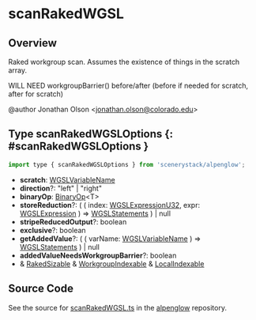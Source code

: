 # scanRakedWGSL

## Overview

Raked workgroup scan. Assumes the existence of things in the scratch array.

WILL NEED workgroupBarrier() before/after (before if needed for scratch, after for scratch)

@author Jonathan Olson &lt;jonathan.olson@colorado.edu&gt;

## Type scanRakedWGSLOptions {: #scanRakedWGSLOptions }


```js
import type { scanRakedWGSLOptions } from 'scenerystack/alpenglow';
```


- **scratch**: [WGSLVariableName](../alpenglow/WGSLString.md#WGSLVariableName)
- **direction**?: "left" | "right"
- **binaryOp**: [BinaryOp](../alpenglow/ConcreteType.md#BinaryOp)&lt;T&gt;
- **storeReduction**?: ( ( index: [WGSLExpressionU32](../alpenglow/WGSLString.md#WGSLExpressionU32), expr: [WGSLExpression](../alpenglow/WGSLString.md#WGSLExpression) ) =&gt; [WGSLStatements](../alpenglow/WGSLString.md#WGSLStatements) ) | <span style="color: hsla(calc(var(--md-hue) + 180deg),80%,40%,1);">null</span>
- **stripeReducedOutput**?: <span style="color: hsla(calc(var(--md-hue) + 180deg),80%,40%,1);">boolean</span>
- **exclusive**?: <span style="color: hsla(calc(var(--md-hue) + 180deg),80%,40%,1);">boolean</span>
- **getAddedValue**?: ( ( varName: [WGSLVariableName](../alpenglow/WGSLString.md#WGSLVariableName) ) =&gt; [WGSLStatements](../alpenglow/WGSLString.md#WGSLStatements) ) | <span style="color: hsla(calc(var(--md-hue) + 180deg),80%,40%,1);">null</span>
- **addedValueNeedsWorkgroupBarrier**?: <span style="color: hsla(calc(var(--md-hue) + 180deg),80%,40%,1);">boolean</span>
- &amp; [RakedSizable](../alpenglow/WGSLUtils.md#RakedSizable) &amp; [WorkgroupIndexable](../alpenglow/WGSLUtils.md#WorkgroupIndexable) &amp; [LocalIndexable](../alpenglow/WGSLUtils.md#LocalIndexable)




## Source Code

See the source for [scanRakedWGSL.ts](https://github.com/phetsims/alpenglow/blob/main/js/webgpu/wgsl/gpu/scanRakedWGSL.ts) in the [alpenglow](https://github.com/phetsims/alpenglow) repository.

